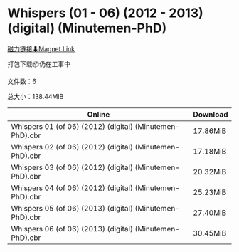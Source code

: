 # Whispers (01 - 06) (2012 - 2013) (digital) (Minutemen-PhD)

[磁力链接⬇Magnet Link](magnet:?xt=urn:btih:8ae80a81333279fe81bceae2956e4d1b9930ca9e&dn=Whispers%20%2801%20-%2006%29%20%282012%20-%202013%29%20%28digital%29%20%28Minutemen-PhD%29)

打包下载📦仍在工事中

文件数：6

总大小：138.44MiB

Online | Download
--- | ---
Whispers 01 (of 06) (2012) (digital) (Minutemen-PhD).cbr | 17.86MiB
Whispers 02 (of 06) (2012) (digital) (Minutemen-PhD).cbr | 17.18MiB
Whispers 03 (of 06) (2012) (digital) (Minutemen-PhD).cbr | 20.32MiB
Whispers 04 (of 06) (2012) (digital) (Minutemen-PhD).cbr | 25.23MiB
Whispers 05 (of 06) (2013) (digital) (Minutemen-PhD).cbr | 27.40MiB
Whispers 06 (of 06) (2013) (digital) (Minutemen-PhD).cbr | 30.45MiB